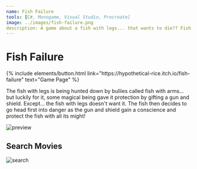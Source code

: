 ```yaml
---
name: Fish Failure
tools: [C#, Monogame, Visual Studio, Procreate]
image: ../images/fish-failure.png
description: A game about a fish with legs... that wants to die?? Fish Failure is a competitive 2D two player game. 
---
```


# Fish Failure

<p class="text-center">
{% include elements/button.html link="https://hypothetical-rice.itch.io/fish-failure" text="Game Page" %}
</p>

The fish with legs is being hunted down by bullies called fish with arms... but luckily for it, some magical being gave it protection by gifting a gun and shield. Except... the fish with legs doesn't want it. The fish then decides to go head first into danger as the gun and shield gain a conscience and protect the fish with all its might!

![preview](https://www.sketchappsources.com/resources/source-image/we-were-soldiers-landing-page-dbruggisser.jpg)

## Search Movies

![search](https://www.sketchappsources.com/resources/source-image/microsoft-windows-10-virtual-keyboard-diogo-sousa.png)